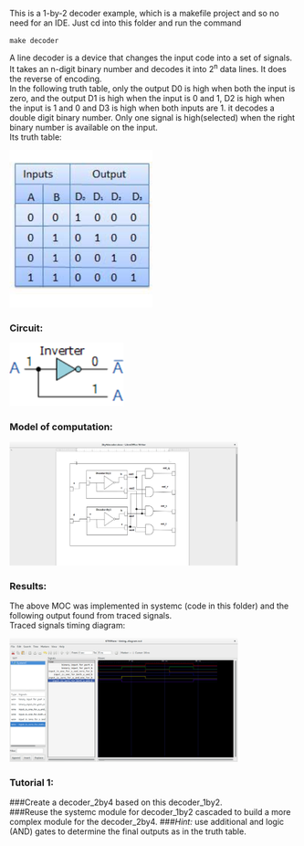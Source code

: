 This is a 1-by-2 decoder example, which is a makefile project and so no need for an IDE. 
Just cd into this folder and run the command 

    make decoder


A line decoder is a device that changes the input code into a set of signals.<br>
It takes an n-digit binary number and decodes it into 2<sup>n</sup> data lines.
It does the reverse of encoding. <br>
In the following truth table, only the output D0 is high when both the input is zero, and the output D1 is high when the input is 0 and 1, D2 is high when the input is 1 and 0 and D3 is high when both inputs are 1. it decodes a double digit binary number.
Only one signal is high(selected) when the right binary number is available on the input. <br>
Its truth table: 
<p align="left">
  <img src="images/two_fourdecoder_truthtable.jpg" width="250"/>
</p>

### Circuit:
<p align="left">
  <img src="images/circuit.gif" width="200"/>
</p>

### Model of computation:
<p align="left">
  <img src="images/MoC.png" width="400"/>
</p>

### Results:
The above MOC was implemented in systemc (code in this folder) and the following output found from traced signals.<br>
Traced signals timing diagram:
<p align="left">
  <img src="images/timing_diagram.png" width="400"/>
<p>

### Tutorial 1:
###Create a decoder_2by4 based on this decoder_1by2.<br>
###Reuse the systemc module for decoder_1by2 cascaded to build a more complex module for the decoder_2by4.
###<em>Hint:</em> use additional and logic (AND) gates to determine the final outputs as in the truth table.
